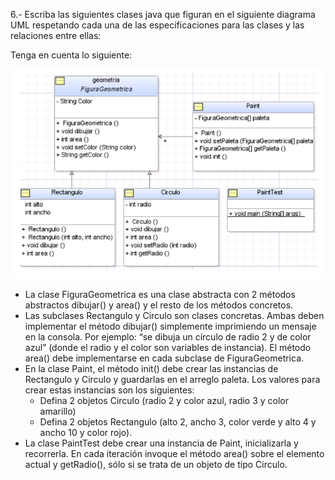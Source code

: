 6.- Escriba las siguientes clases java que figuran en el siguiente diagrama UML respetando cada una de las especificaciones para las clases y las relaciones entre ellas:

Tenga en cuenta lo siguiente:

<p align="center">
	<img src="../../assets/img1.png" alt="Clases">
</p>

- La clase FiguraGeometrica es una clase abstracta con 2 métodos abstractos dibujar() y area() y el resto de los métodos concretos.
- Las subclases Rectangulo y Circulo son clases concretas. Ambas deben implementar el método dibujar() simplemente imprimiendo un mensaje en la consola. Por ejemplo: “se dibuja un círculo de radio 2 y de color azul” (donde el radio y el color son variables de instancia). El método area() debe implementarse en cada subclase de FiguraGeometrica.
- En la clase Paint, el método init() debe crear las instancias de Rectangulo y Circulo y guardarlas en el arreglo paleta. Los valores para crear estas instancias son los siguientes:
	- Defina 2 objetos Circulo (radio 2 y color azul, radio 3 y color amarillo)
	- Defina 2 objetos Rectangulo (alto 2, ancho 3, color verde y alto 4 y ancho 10 y color rojo).
- La clase PaintTest debe crear una instancia de Paint, inicializarla y recorrerla. En cada iteración invoque el método area() sobre el elemento actual y getRadio(), sólo si se trata de un objeto de tipo Circulo.